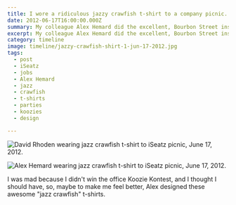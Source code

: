 ```yaml
---
title: I wore a ridiculous jazzy crawfish t-shirt to a company picnic.
date: 2012-06-17T16:00:00.000Z
summary: My colleague Alex Hemard did the excellent, Bourbon Street inspired design.
excerpt: My colleague Alex Hemard did the excellent, Bourbon Street inspired design.
category: timeline
image: timeline/jazzy-crawfish-shirt-1-jun-17-2012.jpg
tags:
  - post
  - iSeatz
  - jobs
  - Alex Hemard
  - jazz
  - crawfish
  - t-shirts
  - parties
  - koozies
  - design

---
```


![David Rhoden wearing jazz crawfish t-shirt to iSeatz picnic, June 17, 2012.](/static/img/timeline/jazzy-crawfish-shirt-1-jun-17-2012.jpg)

![Alex Hemard wearing jazz crawfish t-shirt to iSeatz picnic, June 17, 2012.](/static/img/timeline/jazzy-crawfish-shirt-2-jun-17-2012.jpg)

I was mad because I didn't win the office Koozie Kontest, and I thought I should have, so, maybe to make me feel better, Alex designed these awesome "jazz crawfish" t-shirts.
